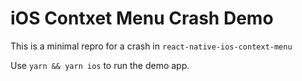 # iOS Contxet Menu Crash Demo

This is a minimal repro for a crash in `react-native-ios-context-menu`

Use `yarn && yarn ios` to run the demo app.
